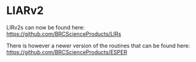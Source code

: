 # LIARv2
LIRv2s can now be found here:
https://github.com/BRCScienceProducts/LIRs

There is however a newer version of the routines that can be found here:
https://github.com/BRCScienceProducts/ESPER

